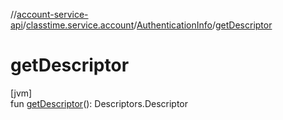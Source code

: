 //[account-service-api](../../../index.md)/[classtime.service.account](../index.md)/[AuthenticationInfo](index.md)/[getDescriptor](get-descriptor.md)

# getDescriptor

[jvm]\
fun [getDescriptor](get-descriptor.md)(): Descriptors.Descriptor
